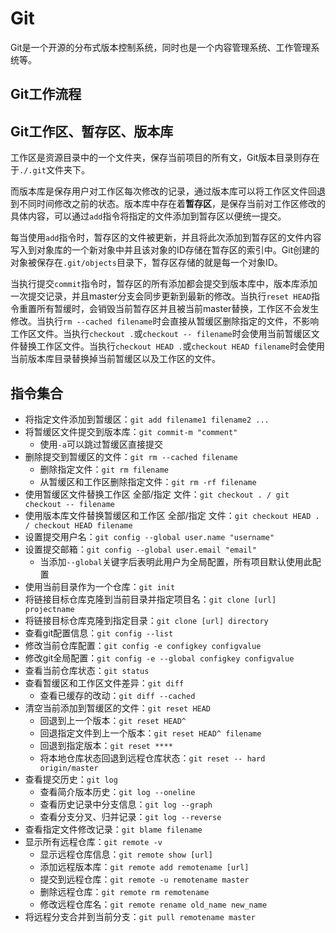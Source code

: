 # Git

Git是一个开源的分布式版本控制系统，同时也是一个内容管理系统、工作管理系统等。

## Git工作流程

## Git工作区、暂存区、版本库

工作区是资源目录中的一个文件夹，保存当前项目的所有文，Git版本目录则存在于`./.git`文件夹下。

而版本库是保存用户对工作区每次修改的记录，通过版本库可以将工作区文件回退到不同时间修改之前的状态。版本库中存在着**暂存区**，是保存当前对工作区修改的具体内容，可以通过`add`指令将指定的文件添加到暂存区以便统一提交。

每当使用`add`指令时，暂存区的文件被更新，并且将此次添加到暂存区的文件内容写入到对象库的一个新对象中并且该对象的ID存储在暂存区的索引中。Git创建的对象被保存在`.git/objects`目录下，暂存区存储的就是每一个对象ID。

当执行提交`commit`指令时，暂存区的所有添加都会提交到版本库中，版本库添加一次提交记录，并且master分支会同步更新到最新的修改。当执行`reset HEAD`指令重置所有暂缓时，会销毁当前暂存区并且被当前master替换，工作区不会发生修改。当执行`rm --cached filename`时会直接从暂缓区删除指定的文件，不影响工作区文件。当执行`checkout .`或`checkout -- filename`时会使用当前暂缓区文件替换工作区文件。当执行`checkout HEAD .`或`checkout HEAD filename`时会使用当前版本库目录替换掉当前暂缓区以及工作区的文件。

## 指令集合

- 将指定文件添加到暂缓区：`git add filename1 filename2 ...`
- 将暂缓区文件提交到版本库：`git commit-m "comment"`
  - 使用`-a`可以跳过暂缓区直接提交
- 删除提交到暂缓区的文件：`git rm --cached filename`
  - 删除指定文件：`git rm filename`
  - 从暂缓区和工作区删除指定文件：`git rm -rf filename`
- 使用暂缓区文件替换工作区 全部/指定 文件：`git checkout . / git checkout -- filename`
- 使用版本库文件替换暂缓区和工作区 全部/指定 文件：`git checkout HEAD . / checkout HEAD filename`
- 设置提交用户名：`git config --global user.name "username"`
- 设置提交邮箱：`git config --global user.email "email"`
  - 当添加`--global`关键字后表明此用户为全局配置，所有项目默认使用此配置
- 使用当前目录作为一个仓库：`git init`
- 将链接目标仓库克隆到当前目录并指定项目名：`git clone [url] projectname`
- 将链接目标仓库克隆到指定目录：`git clone [url] directory`
- 查看git配置信息：`git config --list`
- 修改当前仓库配置：`git config -e configkey configvalue`
- 修改git全局配置：`git config -e --global configkey configvalue`
- 查看当前仓库状态：`git status`
- 查看暂缓区和工作区文件差异：`git diff`
  - 查看已缓存的改动：`git diff --cached`
- 清空当前添加到暂缓区的文件：`git reset HEAD`
  - 回退到上一个版本：`git reset HEAD^`
  - 回退指定文件到上一个版本：`git reset HEAD^ filename`
  - 回退到指定版本：`git reset ****`
  - 将本地仓库状态回退到远程仓库状态：`git reset -- hard origin/master`
- 查看提交历史：`git log`
  - 查看简介版本历史：`git log --oneline`
  - 查看历史记录中分支信息：`git log --graph`
  - 查看分支分叉、归并记录：`git log --reverse`
- 查看指定文件修改记录：`git blame filename`
- 显示所有远程仓库：`git remote -v`
  - 显示远程仓库信息：`git remote show [url]`
  - 添加远程版本库：`git remote add remotename [url]`
  - 提交到远程仓库：`git remote -u remotename master`
  - 删除远程仓库：`git remote rm remotename`
  - 修改远程仓库名：`git remote rename old_name new_name`
- 将远程分支合并到当前分支：`git pull remotename master`



